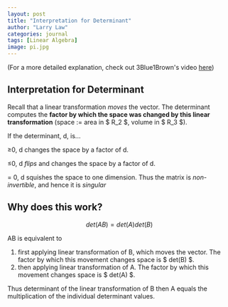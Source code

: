 ```yaml
---
layout: post
title: "Interpretation for Determinant"
author: "Larry Law"
categories: journal
tags: [Linear Algebra]
image: pi.jpg
---
```


(For a more detailed explanation, check out 3Blue1Brown's video [here](https://www.youtube.com/watch?v=Ip3X9LOh2dk&t=57s))

## Interpretation for Determinant

Recall that a linear transformation _moves_ the vector. The determinant computes the **factor by which the space was changed by this linear transformation** (space := area in \$ R_2 \$, volume in \$ R_3 \$).

If the determinant, d, is...

≥0, d changes the space by a factor of d.

≤0, d _flips_ and changes the space by a factor of d.

= 0, d squishes the space to one dimension. Thus the matrix is _non-invertible_, and hence it is _singular_

## Why does this work?

$$ det(AB) = det(A)det(B) $$

AB is equivalent to

1. first applying linear transformation of B, which moves the vector. The factor by which this movement changes space is \$ det(B) \$.
2. then applying linear transformation of A. The factor by which this movement changes space is \$ det(A) \$.

Thus determinant of the linear transformation of B then A equals the multiplication of the individual determinant values.
